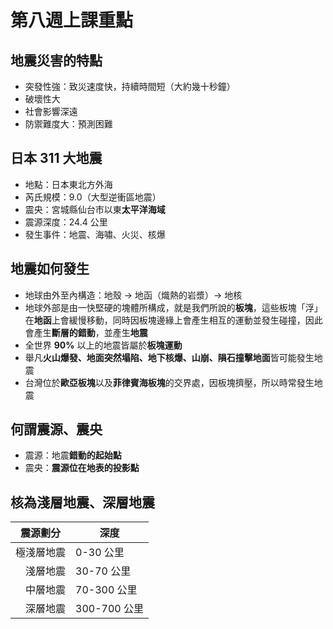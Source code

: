 # 第八週上課重點
## 地震災害的特點
* 突發性強：致災速度快，持續時間短（大約幾十秒鐘）
* 破壞性大
* 社會影響深遠
* 防禦難度大：預測困難

## 日本 311 大地震
* 地點：日本東北方外海
* 芮氏規模：9.0（大型逆衝區地震）
* 震央：宮城縣仙台市以東**太平洋海域**
* 震源深度：24.4 公里
* 發生事件：地震、海嘯、火災、核爆

## 地震如何發生
* 地球由外至內構造：地殼 → 地函（熾熱的岩漿）→ 地核
* 地球外部是由一快堅硬的塊體所構成，就是我們所說的**板塊**，這些板塊「浮」在**地函**上會緩慢移動，同時因板塊邊緣上會產生相互的運動並發生碰撞，因此會產生**斷層的錯動**，並產生**地震**
* 全世界 **90%** 以上的地震皆屬於**板塊運動**
* 舉凡**火山爆發、地面突然塌陷、地下核爆、山崩、隕石撞擊地面**皆可能發生地震
* 台灣位於**歐亞板塊**以及**菲律賓海板塊**的交界處，因板塊擠壓，所以時常發生地震

## 何謂震源、震央
* 震源：地震**錯動的起始點**
* 震央：**震源位在地表的投影點**

## 核為淺層地震、深層地震
| 震源劃分 | 深度 |
| --- | --- |
| 極淺層地震 | 0-30 公里 |
| 　淺層地震 | 30-70 公里 |
| 　中層地震 | 70-300 公里 |
| 　深層地震 | 300-700 公里 |